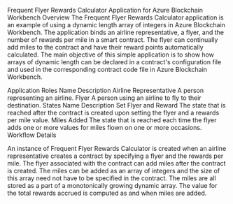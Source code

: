 Frequent Flyer Rewards Calculator Application for Azure Blockchain Workbench
Overview 
The Frequent Flyer Rewards Calculator application is an example of using a dynamic length array of integers in Azure Blockchain Workbench. The application binds an airline representative, a flyer, and the number of rewards per mile in a smart contract. The flyer can continually add miles to the contract and have their reward points automatically calculated. The main objective of this simple application is to show how arrays of dynamic length can be declared in a contract's configuration file and used in the corresponding contract code file in Azure Blockchain Workbench.

Application Roles 
Name	Description
Airline Representative	A person representing an airline.
Flyer	A person using an airline to fly to their destination.
States 
Name	Description
Set Flyer and Reward	The state that is reached after the contract is created upon setting the flyer and a rewards per mile value.
Miles Added	The state that is reached each time the flyer adds one or more values for miles flown on one or more occasions. 
Workflow Details


An instance of Frequent Flyer Rewards Calculator is created when an airline representative creates a contract by specifying a flyer and the rewards per mile. The flyer associated with the contract can add miles after the contract is created. The miles can be added as an array of integers and the size of this array need not have to be specified in the contract. The miles are all stored as a part of a monotonically growing dynamic array. The value for the total rewards accrued is computed as and when miles are added.

